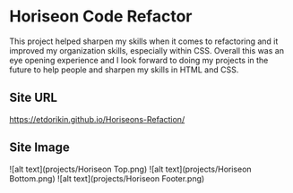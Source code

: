 # Horiseon Code Refactor
This project helped sharpen my skills when it comes to refactoring and it improved my organization skills, especially within CSS. Overall this was an eye opening experience and I look forward to doing my projects in the future to help people and sharpen my skills in HTML and CSS.

## Site URL
https://etdorikin.github.io/Horiseons-Refaction/

## Site Image
![alt text](projects/Horiseon Top.png)
![alt text](projects/Horiseon Bottom.png)
![alt text](projects/Horiseon Footer.png)
